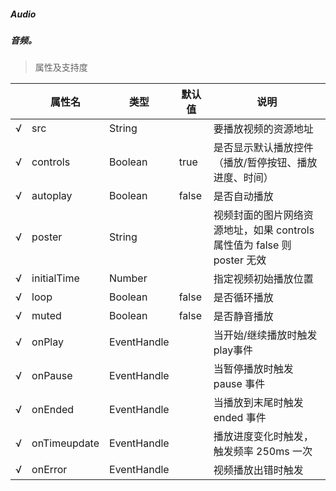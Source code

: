 ##### Audio
##### 音频。

> 属性及支持度

|     | 属性名 | 类型 | 默认值 | 说明 |
| --- |  ---  | --- | ---  | --- |
| √ | src            | String      |        | 要播放视频的资源地址                                  |
| √ | controls       | Boolean     | true   | 是否显示默认播放控件（播放/暂停按钮、播放进度、时间）        |
| √ | autoplay       | Boolean     | false  | 是否自动播放                                          |
| √ | poster         | String      |        | 视频封面的图片网络资源地址，如果 controls 属性值为 false 则poster 无效 |
| √ | initialTime   | Number      |        | 指定视频初始播放位置                                    |
| √ | loop           | Boolean     | false  | 是否循环播放                                         |
| √ | muted          | Boolean     | false  | 是否静音播放                                          |
| √ | onPlay       | EventHandle |        | 当开始/继续播放时触发play事件                             |
| √ | onPause      | EventHandle |        | 当暂停播放时触发 pause 事件                              |
| √ | onEnded      | EventHandle |        | 当播放到末尾时触发 ended 事件                             |
| √ | onTimeupdate | EventHandle |        | 播放进度变化时触发，触发频率 250ms 一次 |
| √ | onError      | EventHandle |        | 视频播放出错时触发                                       |
